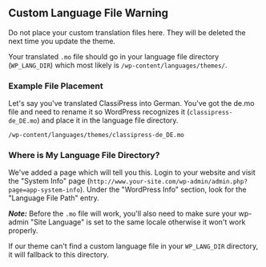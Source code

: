 ## Custom Language File Warning

Do not place your custom translation files here. They will be deleted the next time you update the theme.

Your translated `.mo` file should go in your language file directory (`WP_LANG_DIR`) which most likely is `/wp-content/languages/themes/`.

### Example File Placement
Let's say you've translated ClassiPress into German. You've got the de.mo file and need to rename it so WordPress recognizes it (`classipress-de_DE.mo`) and place it in the language file directory.


`/wp-content/languages/themes/classipress-de_DE.mo`

### Where is My Language File Directory?
We've added a page which will tell you this. Login to your website and visit the "System Info" page (`http://www.your-site.com/wp-admin/admin.php?page=app-system-info`). Under the "WordPress Info" section, look for the "Language File Path" entry.

***Note:*** Before the `.mo` file will work, you'll also need to make sure your wp-admin "Site Language" is set to the same locale otherwise it won't work properly.

If our theme can't find a custom language file in your `WP_LANG_DIR` directory, it will fallback to this directory.
